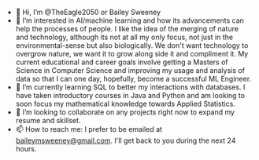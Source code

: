 - 👋 Hi, I’m @TheEagle2050 or Bailey Sweeney
- 👀 I’m interested in AI/machine learning and how its advancements can help the processes of people. I like the idea of the merging of nature and technology, although its not at all my only focus, not just in the environmental-sense but also biologically. We don't want technology to overgrow nature, we want it to grow along side it and compliment it. My current educational and career goals involve getting a Masters of Science in Computer Science and improving my usage and analysis of data so that I can one day, hopefully, become a successful ML Engineer.
- 🌱 I’m currently learning SQL to better my interactions with databases. I have taken introductory courses in Java and Python and am looking to soon focus my mathematical knowledge towards Applied Statistics.
- 💞️ I’m looking to collaborate on any projects right now to expand my resume and skillset.
- 📫 How to reach me: I prefer to be emailed at baileymsweeney@gmail.com. I'll get back to you during the next 24 hours.

<!---
TheEagle2050/TheEagle2050 is a ✨ special ✨ repository because its `README.md` (this file) appears on your GitHub profile.
You can click the Preview link to take a look at your changes.
--->
